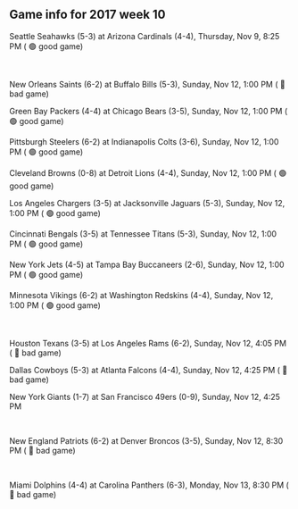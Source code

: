 ## Game info for 2017 week 10
Seattle Seahawks (5-3) at Arizona Cardinals (4-4), Thursday, Nov 9, 8:25 PM (	:green_circle: good game)


<br/>

New Orleans Saints (6-2) at Buffalo Bills (5-3), Sunday, Nov 12, 1:00 PM (	:red_circle: bad game)

Green Bay Packers (4-4) at Chicago Bears (3-5), Sunday, Nov 12, 1:00 PM (	:green_circle: good game)

Pittsburgh Steelers (6-2) at Indianapolis Colts (3-6), Sunday, Nov 12, 1:00 PM (	:green_circle: good game)

Cleveland Browns (0-8) at Detroit Lions (4-4), Sunday, Nov 12, 1:00 PM (	:green_circle: good game)

Los Angeles Chargers (3-5) at Jacksonville Jaguars (5-3), Sunday, Nov 12, 1:00 PM (	:green_circle: good game)

Cincinnati Bengals (3-5) at Tennessee Titans (5-3), Sunday, Nov 12, 1:00 PM (	:green_circle: good game)

New York Jets (4-5) at Tampa Bay Buccaneers (2-6), Sunday, Nov 12, 1:00 PM (	:green_circle: good game)

Minnesota Vikings (6-2) at Washington Redskins (4-4), Sunday, Nov 12, 1:00 PM (	:green_circle: good game)


<br/>

Houston Texans (3-5) at Los Angeles Rams (6-2), Sunday, Nov 12, 4:05 PM (	:red_circle: bad game)

Dallas Cowboys (5-3) at Atlanta Falcons (4-4), Sunday, Nov 12, 4:25 PM (	:red_circle: bad game)

New York Giants (1-7) at San Francisco 49ers (0-9), Sunday, Nov 12, 4:25 PM


<br/>

New England Patriots (6-2) at Denver Broncos (3-5), Sunday, Nov 12, 8:30 PM (	:red_circle: bad game)


<br/>

Miami Dolphins (4-4) at Carolina Panthers (6-3), Monday, Nov 13, 8:30 PM (	:red_circle: bad game)

